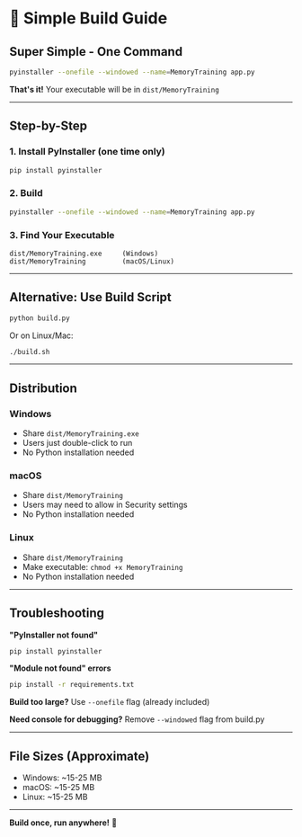 # 🔨 Simple Build Guide

## Super Simple - One Command

```bash
pyinstaller --onefile --windowed --name=MemoryTraining app.py
```

**That's it!** Your executable will be in `dist/MemoryTraining`

---

## Step-by-Step

### 1. Install PyInstaller (one time only)
```bash
pip install pyinstaller
```

### 2. Build
```bash
pyinstaller --onefile --windowed --name=MemoryTraining app.py
```

### 3. Find Your Executable
```
dist/MemoryTraining.exe     (Windows)
dist/MemoryTraining         (macOS/Linux)
```

---

## Alternative: Use Build Script

```bash
python build.py
```

Or on Linux/Mac:
```bash
./build.sh
```

---

## Distribution

### Windows
- Share `dist/MemoryTraining.exe`
- Users just double-click to run
- No Python installation needed

### macOS
- Share `dist/MemoryTraining`
- Users may need to allow in Security settings
- No Python installation needed

### Linux
- Share `dist/MemoryTraining`
- Make executable: `chmod +x MemoryTraining`
- No Python installation needed

---

## Troubleshooting

**"PyInstaller not found"**
```bash
pip install pyinstaller
```

**"Module not found" errors**
```bash
pip install -r requirements.txt
```

**Build too large?**
Use `--onefile` flag (already included)

**Need console for debugging?**
Remove `--windowed` flag from build.py

---

## File Sizes (Approximate)

- Windows: ~15-25 MB
- macOS: ~15-25 MB
- Linux: ~15-25 MB

---

**Build once, run anywhere!** 🚀

